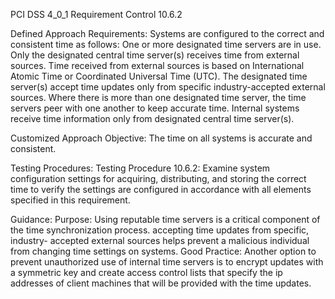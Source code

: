 PCI DSS 4_0_1 Requirement Control 10.6.2

Defined Approach Requirements:
Systems are configured to the correct and consistent time as follows: One or more designated time servers are in use. Only the designated central time server(s) receives time from external sources. Time received from external sources is based on International Atomic Time or Coordinated Universal Time (UTC). The designated time server(s) accept time updates only from specific industry-accepted external sources. Where there is more than one designated time server, the time servers peer with one another to keep accurate time. Internal systems receive time information only from designated central time server(s).

Customized Approach Objective:
The time on all systems is accurate and consistent.

Testing Procedures:
Testing Procedure 10.6.2: Examine system configuration settings for acquiring, distributing, and storing the correct time to verify the settings are configured in accordance with all elements specified in this requirement.

Guidance:
Purpose: Using reputable time servers is a critical component of the time synchronization process. accepting time updates from specific, industry- accepted external sources helps prevent a malicious individual from changing time settings on systems. Good Practice: Another option to prevent unauthorized use of internal time servers is to encrypt updates with a symmetric key and create access control lists that specify the ip addresses of client machines that will be provided with the time updates.